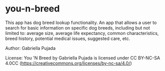# you-n-breed

This app has dog breed lookup functionality.
An app that allows a user to search for basic information on specific dog breeds, including but not limited to: 
average size, average life expectancy, common characteristics, breed history, potential medical issues, suggested care, etc.

Author: Gabriella Pujada

License: You 'N Breed by Gabriella Pujada is licensed under CC BY-NC-SA 4.0CC (https://creativecommons.org/licenses/by-nc-sa/4.0/)
